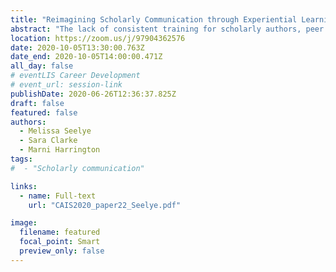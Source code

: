 ```yaml
---
title: "Reimagining Scholarly Communication through Experiential Learning: Merging Theory and Practice for MLIS Students"
abstract: "The lack of consistent training for scholarly authors, peer reviewers, and editors is a problem across disciplines, but it is one that affects academic librarians in a unique variety of ways. Like instructional faculty, academic librarians are generally required to engage in scholarly activity, but they are also increasingly in the position of providing guidance on and advocating for emerging trends in scholarly communication. This presentation will describe how the creation of a student-run journal and an associated scholarly communication course in Western University’s Faculty of Information and Media Studies (FIMS) are helping to meet this need."
location: https://zoom.us/j/97904362576
date: 2020-10-05T13:30:00.763Z
date_end: 2020-10-05T14:00:00.471Z
all_day: false
# eventLIS Career Development
# event_url: session-link
publishDate: 2020-06-26T12:36:37.825Z
draft: false
featured: false
authors:
  - Melissa Seelye
  - Sara Clarke
  - Marni Harrington
tags:
#  - "Scholarly communication"

links:
  - name: Full-text
    url: "CAIS2020_paper22_Seelye.pdf"

image:
  filename: featured
  focal_point: Smart
  preview_only: false
---
```


